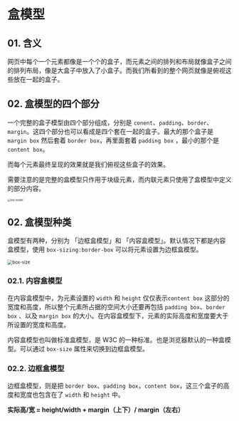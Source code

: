 # 盒模型

## 01. 含义
网页中每个一个元素都像是一个个的盒子，而元素之间的排列和布局就像盒子之间的排列布局，像是大盒子中放入了小盒子。而我们所看到的整个网页就像是俯视这些放在一起的盒子。

## 02. 盒模型的四个部分
一个完整的盒子模型由四个部分组成，分别是 `conent`、`padding`、`border`、`margin`。这四个部分也可以看成是四个套在一起的盒子。最大的那个盒子是 `margin box` 然后套着 `border box`，再里面套着 `padding box` ，最小的那个是 `content box`。

而每个元素最终呈现的效果就是我们俯视这些盒子的效果。

需要注意的是完整的盒模型只作用于块级元素，而内联元素只使用了盒模型中定义的部分内容。

<img src="https://uploadfiles.nowcoder.com/images/20191016/138549510_1571192703575_F65244E03F1CC2B16471E8ADC4821E42" alt="box-model" style="zoom: 40%;" />

## 02. 盒模型种类

盒模型有两种，分别为 「边框盒模型」和 「内容盒模型」。默认情况下都是内容盒模型，使用 `box-sizing:border-box` 可以将元素设置为边框盒模型。

<img src="https://connorshea.gitlab.io/images/posts/css-that-doesnt-suck/content-box-vs-border-box.png" alt="box-size" style="zoom:70%;" />

### 02.1. 内容盒模型
在内容盒模型中，为元素设置的 `width` 和 `height` 仅仅表示`content box` 这部分的宽度和高度，所以整个元素所占据的空间大小还要再包括 `padding box`、`border box` 、以及 `margin box` 的大小。在内容盒模型下，元素的实际高度和宽度要大于所设置的宽度和高度。

内容盒模型也叫做标准盒模型，是 W3C 的一种标准。也是浏览器默认的一种盒模型。可以通过 `box-size` 属性来切换到边框盒模型。

### 02.2. 边框盒模型
边框盒模型，则是把 `border box`、`padding box`，`content box`，这三个盒子的高度和宽度也包含在了 `width` 和 `height` 中。

**实际高/宽 = height/width + margin（上下）/ margin（左右）**





